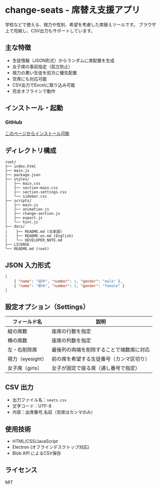 # change-seats - 席替え支援アプリ

学校などで使える、視力や性別、希望を考慮した席替えツールです。
ブラウザ上で完結し、CSV出力もサポートしています。

## 主な特徴

* 生徒情報（JSON形式）からランダムに席配置を生成
* 女子席の事前指定（孤立防止）
* 視力の悪い生徒を前方に優先配置
* 空席にも対応可能
* CSV出力でExcelに取り込み可能
* 完全オフラインで動作

## インストール・起動

### GitHub

[このページからインストール可能](https://github.com/kado-kado/change-seats/releases)　

## ディレクトリ構成

```
root/
├── index.html
├── main.js
├── package.json
├── styles/
│   ├── main.css
│   ├── section-main.css
│   ├── section-settings.css
│   └── sidebar.css
├── scripts/
│   ├── main.js
│   ├── animation.js
│   ├── change-section.js
│   ├── export.js
│   └── hint.js
├── docs/
|    ├── README.md (日本語)
|    ├── README-en.md (English)
|    └── DEVELOPER_NOTE.md
├── LICENSE
└── README.md (root)
```

## JSON 入力形式

```json
[
    { "name": "田中", "number": 1, "gender": "male" },
    { "name": "鈴木", "number": 2, "gender": "female" }
]
```

## 設定オプション（Settings）

| フィールド名       | 説明                   |
| ------------ | -------------------- |
| 縦の席数         | 座席の行数を指定             |
| 横の席数         | 座席の列数を指定             |
| 左・右削除席       | 最後列の両端を削除することで端数席に対応 |
| 視力（eyesight） | 前の席を希望する生徒番号（カンマ区切り） |
| 女子席（girls）   | 女子が固定で座る席（通し番号で指定）   |

## CSV 出力

* 出力ファイル名：`seats.csv`
* 文字コード：UTF-8
* 内容：出席番号,名前（空席はカンマのみ）

## 使用技術

* HTML/CSS/JavaScript
* Electron (オフラインデスクトップ対応)
* Blob API によるCSV保存

## ライセンス

MIT